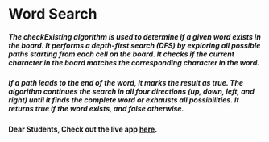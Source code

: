 # Word Search

##### The checkExisting algorithm is used to determine if a given word exists in the board. It performs a depth-first search (DFS) by exploring all possible paths starting from each cell on the board. It checks if the current character in the board matches the corresponding character in the word.

##### If a path leads to the end of the word, it marks the result as true. The algorithm continues the search in all four directions (up, down, left, and right) until it finds the complete word or exhausts all possibilities. It returns true if the word exists, and false otherwise.

#### Dear Students, Check out the live app [here](https://kdeepika-brs.github.io/Word-Search/).
